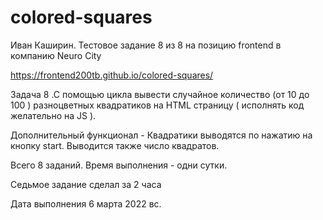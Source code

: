 # colored-squares

Иван Каширин. Тестовое задание 8 из 8 на позицию frontend в компанию Neuro City

https://frontend200tb.github.io/colored-squares/

Задача 8 .С помощью цикла вывести случайное количество (от 10 до 100 ) разноцветных
квадратиков на HTML страницу ( исполнять код желательно на JS ).

Дополнительный функционал - Квадратики выводятся по нажатию на кнопку start. Выводится также число квадратов.

Всего 8 заданий. Время выполнения - одни сутки.

Седьмое задание сделал за 2 часа

Дата выполнения 6 марта 2022 вс.
